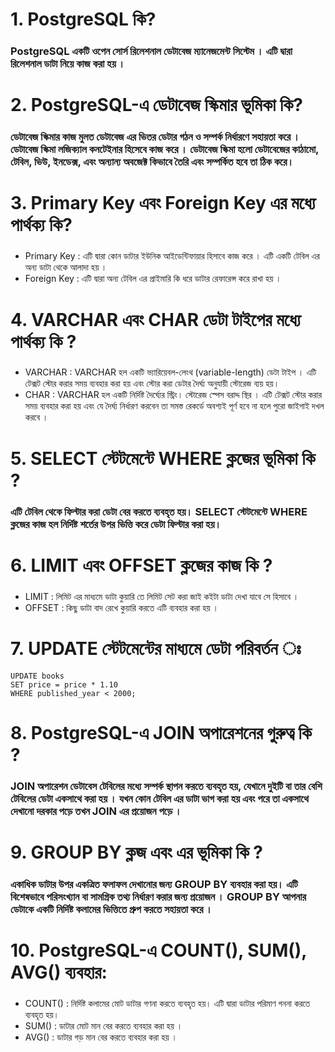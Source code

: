 # 1. PostgreSQL কি? 
### PostgreSQL একটি ওপেন সোর্স রিলেশনাল ডেটাবেজ ম্যানেজমেন্ট সিস্টেম  । এটি দ্বারা রিলেশনাল ডাটা নিয়ে কাজ করা হয় । 

# 2. PostgreSQL-এ ডেটাবেজ স্কিমার ভূমিকা কি?
### ডেটাবেজ স্কিমার  কাজ মুলত ডেটাবেজ এর ভিতর ডেটার গঠন ও সম্পর্ক নির্ধারণে সহায়তা করে । ডেটাবেজ স্কিমা লজিক্যাল কনটেইনার হিসেবে কাজ করে । ডেটাবেজ স্কিমা হলো ডেটাবেজের কাঠামো, টেবিল, ভিউ, ইনডেক্স, এবং অন্যান্য অবজেক্ট কিভাবে তৈরি এবং সম্পর্কিত হবে তা ঠিক করে।

# 3. Primary Key এবং Foreign Key এর মধ্যে পার্থক্য কি?
###
- Primary Key :  এটি দ্বারা কোন ডাটার ইউনিক আইডেন্টিফায়ার হিসাবে কাজ করে । এটি একটি টেবিল এর অন্য ডাটা থেকে আলাদা হয় । 
- Foreign Key : এটি দ্বারা অন্য টেবিল এর প্রাইমারি কি ধরে ডাটার রেফারেন্স করে রাখা হয় । 

# 4. VARCHAR এবং CHAR ডেটা টাইপের মধ্যে পার্থক্য কি ? 
###  
- VARCHAR : VARCHAR হল একটি ভ্যারিয়েবল-লেংথ (variable-length) ডেটা টাইপ ।  এটি টেক্সট স্টোর করার সময় ব্যবহার করা হয় এবং স্টোর করা ডেটার দৈর্ঘ্য অনুযায়ী স্টোরেজ ব্যয় হয়।
- CHAR : VARCHAR হল একটি নির্দিষ্ট দৈর্ঘ্যের স্ট্রিং। স্টোরেজ স্পেস বরাদ্দ স্থির ।  এটি টেক্সট স্টোর করার সময় ব্যবহার করা হয় এবং যে দৈর্ঘ্য নির্ধারণ করবেন তা সমস্ত রেকর্ডে অবশ্যই পূর্ণ হবে না হলে পুরো জাইগাই দখল করবে ।

# 5. SELECT স্টেটমেন্টে WHERE ক্লজের ভূমিকা কি ? 
### এটি টেবিল থেকে ফিল্টার করা ডেটা বের করতে ব্যবহৃত হয়। SELECT স্টেটমেন্টে WHERE ক্লজের কাজ হল নির্দিষ্ট শর্তের উপর ভিত্তি করে ডেটা ফিল্টার করা হয়।

# 6. LIMIT এবং OFFSET ক্লজের কাজ কি ? 
### 
- LIMIT : লিমিট এর মাধ্যমে ডাটা কুয়ারি তে লিমিট সেট করা জাই কইটা ডাটা দেখা যাবে সে হিসাবে । 
- OFFSET : কিছু ডাটা বাদ রেখে কুয়ারি করতে এটি ব্যবহার করা হয় । 

# 7. UPDATE স্টেটমেন্টের মাধ্যমে ডেটা পরিবর্তন ঃ  
```
UPDATE books 
SET price = price * 1.10 
WHERE published_year < 2000;

```
# 8. PostgreSQL-এ JOIN অপারেশনের গুরুত্ব কি ?
### JOIN অপারেশন ডেটাবেস টেবিলের মধ্যে সম্পর্ক স্থাপন করতে ব্যবহৃত হয়, যেখানে দুইটি বা তার বেশি টেবিলের ডেটা একসাথে  করা হয় । যখন কোন টেবিল এর ডাটা ভাগ করা হয় এবং পরে তা একসাথে দেখানো দরকার পড়ে তখন JOIN এর প্রয়োজন পড়ে । 

# 9. GROUP BY ক্লজ এবং এর ভূমিকা কি ? 
### একাধিক ডাটার উপর একত্রিত ফলাফল দেখানোর জন্য GROUP BY ব্যবহার করা হয়। এটি বিশেষভাবে পরিসংখ্যান বা সামগ্রিক তথ্য নির্ধারণ করার জন্য প্রয়োজন । GROUP BY আপনার ডেটাকে একটি নির্দিষ্ট কলামের ভিত্তিতে গ্রুপ করতে সহায়তা করে । 

# 10. PostgreSQL-এ COUNT(), SUM(), AVG() ব্যবহার:
### 
- COUNT() :  নির্দিষ্ট কলামের মোট ডাটার  গণনা করতে ব্যবহৃত হয়। এটি দ্বারা ডাটার  পরিমাণ গননা করতে ব্যবহৃত হয়।
- SUM() : ডাটার মোট মান বের করতে ব্যবহার করা হয় । 
- AVG() : ডাটার গড় মান বের করতে ব্যবহার করা হয় ।